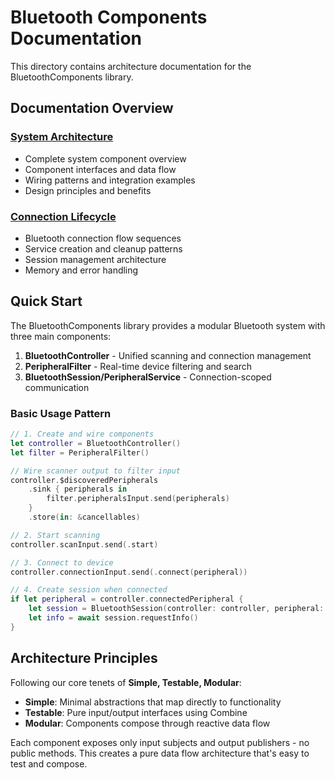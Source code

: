 # Bluetooth Components Documentation

This directory contains architecture documentation for the BluetoothComponents library.

## Documentation Overview

### [System Architecture](system-wiring-diagram.md)
- Complete system component overview
- Component interfaces and data flow
- Wiring patterns and integration examples
- Design principles and benefits

### [Connection Lifecycle](connection-lifecycle-diagram.md)
- Bluetooth connection flow sequences
- Service creation and cleanup patterns
- Session management architecture
- Memory and error handling

## Quick Start

The BluetoothComponents library provides a modular Bluetooth system with three main components:

1. **BluetoothController** - Unified scanning and connection management
2. **PeripheralFilter** - Real-time device filtering and search
3. **BluetoothSession/PeripheralService** - Connection-scoped communication

### Basic Usage Pattern

```swift
// 1. Create and wire components
let controller = BluetoothController()
let filter = PeripheralFilter()

// Wire scanner output to filter input
controller.$discoveredPeripherals
    .sink { peripherals in
        filter.peripheralsInput.send(peripherals)
    }
    .store(in: &cancellables)

// 2. Start scanning
controller.scanInput.send(.start)

// 3. Connect to device
controller.connectionInput.send(.connect(peripheral))

// 4. Create session when connected
if let peripheral = controller.connectedPeripheral {
    let session = BluetoothSession(controller: controller, peripheral: peripheral)
    let info = await session.requestInfo()
}
```

## Architecture Principles

Following our core tenets of **Simple, Testable, Modular**:

- **Simple**: Minimal abstractions that map directly to functionality
- **Testable**: Pure input/output interfaces using Combine
- **Modular**: Components compose through reactive data flow

Each component exposes only input subjects and output publishers - no public methods. This creates a pure data flow architecture that's easy to test and compose.
